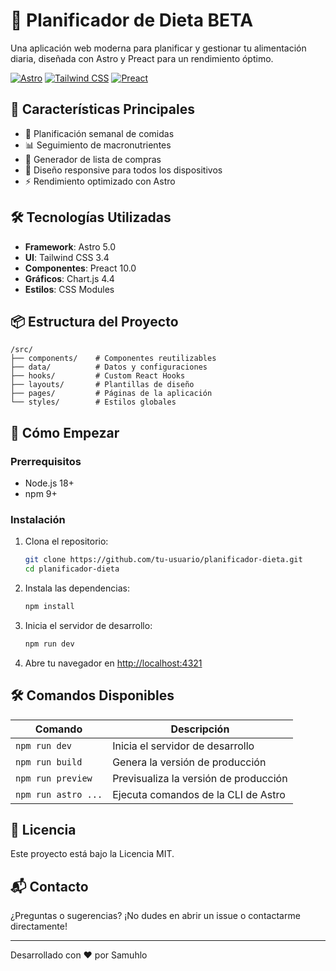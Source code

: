 # 🍏 Planificador de Dieta BETA

Una aplicación web moderna para planificar y gestionar tu alimentación diaria, diseñada con Astro y Preact para un rendimiento óptimo.

[![Astro](https://img.shields.io/badge/Astro-5.0-FF5D01?logo=astro&logoColor=white)](https://astro.build/)
[![Tailwind CSS](https://img.shields.io/badge/Tailwind_CSS-3.4-38B2AC?logo=tailwind-css)](https://tailwindcss.com/)
[![Preact](https://img.shields.io/badge/Preact-10.0-673AB8?logo=preact)](https://preactjs.com/)

## 🚀 Características Principales

- 📅 Planificación semanal de comidas
- 📊 Seguimiento de macronutrientes
- 🛒 Generador de lista de compras
- 📱 Diseño responsive para todos los dispositivos
- ⚡ Rendimiento optimizado con Astro

## 🛠️ Tecnologías Utilizadas

- **Framework**: Astro 5.0
- **UI**: Tailwind CSS 3.4
- **Componentes**: Preact 10.0
- **Gráficos**: Chart.js 4.4
- **Estilos**: CSS Modules

## 📦 Estructura del Proyecto

```
/src/
├── components/    # Componentes reutilizables
├── data/          # Datos y configuraciones
├── hooks/         # Custom React Hooks
├── layouts/       # Plantillas de diseño
├── pages/         # Páginas de la aplicación
└── styles/        # Estilos globales
```

## 🚀 Cómo Empezar

### Prerrequisitos

- Node.js 18+
- npm 9+

### Instalación

1. Clona el repositorio:

   ```bash
   git clone https://github.com/tu-usuario/planificador-dieta.git
   cd planificador-dieta
   ```

2. Instala las dependencias:

   ```bash
   npm install
   ```

3. Inicia el servidor de desarrollo:

   ```bash
   npm run dev
   ```

4. Abre tu navegador en [http://localhost:4321](http://localhost:4321)

## 🛠 Comandos Disponibles

| Comando             | Descripción                           |
| ------------------- | ------------------------------------- |
| `npm run dev`       | Inicia el servidor de desarrollo      |
| `npm run build`     | Genera la versión de producción       |
| `npm run preview`   | Previsualiza la versión de producción |
| `npm run astro ...` | Ejecuta comandos de la CLI de Astro   |

## 📄 Licencia

Este proyecto está bajo la Licencia MIT.

## 📬 Contacto

¿Preguntas o sugerencias? ¡No dudes en abrir un issue o contactarme directamente!

---

Desarrollado con ❤️ por Samuhlo

